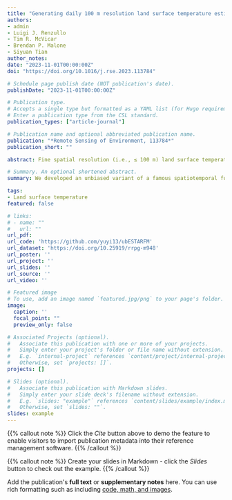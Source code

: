 ```yaml
---
title: "Generating daily 100 m resolution land surface temperature estimates continentally using an unbiased spatiotemporal fusion approach"
authors:
- admin
- Luigi J. Renzullo
- Tim R. McVicar
- Brendan P. Malone
- Siyuan Tian
author_notes:
date: "2023-11-01T00:00:00Z"
doi: "https://doi.org/10.1016/j.rse.2023.113784"

# Schedule page publish date (NOT publication's date).
publishDate: "2023-11-01T00:00:00Z"

# Publication type.
# Accepts a single type but formatted as a YAML list (for Hugo requirements).
# Enter a publication type from the CSL standard.
publication_types: ["article-journal"]

# Publication name and optional abbreviated publication name.
publication: "*Remote Sensing of Environment, 113784*"
publication_short: ""

abstract: Fine spatial resolution (i.e., ≤ 100 m) land surface temperature (LST) data are crucial to study heterogeneous landscapes (e.g., agricultural and urban). Some well-known spatiotemporal fusion methods like the Spatial and Temporal Adaptive Reflectance Fusion Model (STARFM) and the Enhanced STARFM (ESTARFM), which were originally developed to fuse surface reflectance data, may not be suitable for direct application in LST studies due to the high sub-diurnal dynamics of LST. Furthermore, the effectiveness of spatiotemporal fusion methods for LST data has not been thoroughly evaluated in previous studies that only focused on relatively small spatiotemporal extents. To address these limitations, we proposed a variant of ESTARFM, referred to as the unbiased ESTARFM (ubESTARFM), specifically designed to accommodate the high temporal dynamics of LST to generate fine-resolution LST estimates. We evaluated ubESTARFM and ESTARFM against in-situ LST and the ECOsystem Spaceborne Thermal Radiometer Experiment on Space Station (ECOSTRESS) LST across 12 regions throughout Australia, encompassing various land covers and environments. Independent validation showed that ubESTARFM had a bias of 2.55 K, unbiased root mean squared error (ubRMSE) of 2.57 K, and Pearson correlation coefficient (R) of 0.95 against the in-situ LST over 11,290 observations at the 12 sites, all of which were considerably better than those calculated for ESTARFM, being a bias of 4.73 K, ubRMSE of 3.80 K and R of 0.92. When compared to ECOSTRESS data, ubESTARFM LST had a bias of −1.69 K, ubRMSE of 2.00 K, and R of 0.70 over 43 near clear-sky scenes, while ESTARFM LST had a bias of 1.79 K, ubRMSE of 2.68 K, and R of 0.59. Overall, our results demonstrated that ubESTARFM can avoid systematic bias accumulation, substantially reduce uncertainty deviation, and maintain a good level of correlation with validation datasets when compared to ESTARFM. A further assessment underscored the potential of ubESTARFM for application using LST data acquired from geostationary platforms (e.g., Himawari-8), with a mean ubRMSE (R) of 2.22 K (0.97) against in-situ LST over 1327 observations at 3 sites from southeast Australia at the overpass time of MODIS/Terra. This promising method leverages reliable numeric values from coarse-resolution LST while borrowing spatial heterogeneity from fine-resolution LST and has the potential to be coupled with energy balance and/or radiative transfer models thus enabling better farm and/or regional-scale water management strategies to be implemented. Furthermore, both the input and generated LST data, encompassing a comprehensive spatial extent over diverse land covers and climatic conditions, are publicly available for benchmarking future algorithmic refinements.

# Summary. An optional shortened abstract.
summary: We developed an unbiased variant of a famous spatiotemporal fusion algorithm for LST applications, which can reduce deviation of uncertainty while maintaining spatial details.

tags:
- Land surface temperature
featured: false

# links:
# - name: ""
#   url: ""
url_pdf: 
url_code: 'https://github.com/yuyi13/ubESTARFM'
url_dataset: 'https://doi.org/10.25919/rrpg-m948'
url_poster: ''
url_project: ''
url_slides: ''
url_source: ''
url_video: ''

# Featured image
# To use, add an image named `featured.jpg/png` to your page's folder. 
image:
  caption: ''
  focal_point: ""
  preview_only: false

# Associated Projects (optional).
#   Associate this publication with one or more of your projects.
#   Simply enter your project's folder or file name without extension.
#   E.g. `internal-project` references `content/project/internal-project/index.md`.
#   Otherwise, set `projects: []`.
projects: []

# Slides (optional).
#   Associate this publication with Markdown slides.
#   Simply enter your slide deck's filename without extension.
#   E.g. `slides: "example"` references `content/slides/example/index.md`.
#   Otherwise, set `slides: ""`.
slides: example
---
```


{{% callout note %}}
Click the *Cite* button above to demo the feature to enable visitors to import publication metadata into their reference management software.
{{% /callout %}}

{{% callout note %}}
Create your slides in Markdown - click the *Slides* button to check out the example.
{{% /callout %}}

Add the publication's **full text** or **supplementary notes** here. You can use rich formatting such as including [code, math, and images](https://docs.hugoblox.com/content/writing-markdown-latex/).
